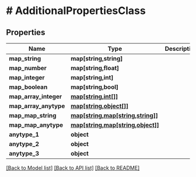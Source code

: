 # # AdditionalPropertiesClass

## Properties

Name | Type | Description | Notes
------------ | ------------- | ------------- | -------------
**map_string** | **map[string,string]** |  | [optional] 
**map_number** | **map[string,float]** |  | [optional] 
**map_integer** | **map[string,int]** |  | [optional] 
**map_boolean** | **map[string,bool]** |  | [optional] 
**map_array_integer** | [**map[string,int[]]**](array.md) |  | [optional] 
**map_array_anytype** | [**map[string,object[]]**](array.md) |  | [optional] 
**map_map_string** | [**map[string,map[string,string]]**](map.md) |  | [optional] 
**map_map_anytype** | [**map[string,map[string,object]]**](map.md) |  | [optional] 
**anytype_1** | **object** |  | [optional] 
**anytype_2** | **object** |  | [optional] 
**anytype_3** | **object** |  | [optional] 

[[Back to Model list]](../../README.md#documentation-for-models) [[Back to API list]](../../README.md#documentation-for-api-endpoints) [[Back to README]](../../README.md)


